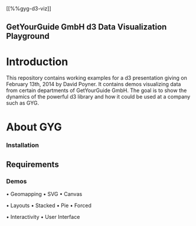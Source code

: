 [[%%gyg-d3-viz]]

GetYourGuide GmbH d3 Data Visualization Playground
--------

Introduction
========
This repository contains working examples for a d3 presentation giving
on February 13th, 2014 by David Poyner. It contains demos visualizing
data from certain departments of GetYourGuide GmbH. The goal is to show
the dynamics of the powerful d3 library and how it could be used at a
company such as GYG.

About GYG
========

### Installation
## Requirements

### Demos
• Geomapping
	• SVG
	• Canvas

• Layouts
	• Stacked
	• Pie
	• Forced

• Interactivity
	• User Interface
